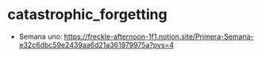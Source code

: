 # catastrophic_forgetting

- Semana uno: https://freckle-afternoon-1f1.notion.site/Primera-Semana-e32c6dbc59e2439aa6d21a361979975a?pvs=4